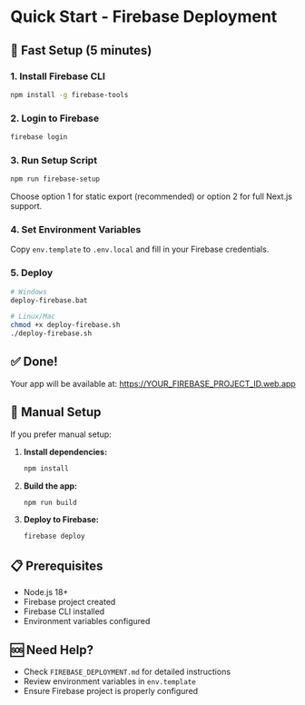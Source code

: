 # Quick Start - Firebase Deployment

## 🚀 Fast Setup (5 minutes)

### 1. Install Firebase CLI
```bash
npm install -g firebase-tools
```

### 2. Login to Firebase
```bash
firebase login
```

### 3. Run Setup Script
```bash
npm run firebase-setup
```
Choose option 1 for static export (recommended) or option 2 for full Next.js support.

### 4. Set Environment Variables
Copy `env.template` to `.env.local` and fill in your Firebase credentials.

### 5. Deploy
```bash
# Windows
deploy-firebase.bat

# Linux/Mac
chmod +x deploy-firebase.sh
./deploy-firebase.sh
```

## ✅ Done!

Your app will be available at: https://YOUR_FIREBASE_PROJECT_ID.web.app

## 🔧 Manual Setup

If you prefer manual setup:

1. **Install dependencies:**
   ```bash
   npm install
   ```

2. **Build the app:**
   ```bash
   npm run build
   ```

3. **Deploy to Firebase:**
   ```bash
   firebase deploy
   ```

## 📋 Prerequisites

- Node.js 18+
- Firebase project created
- Firebase CLI installed
- Environment variables configured

## 🆘 Need Help?

- Check `FIREBASE_DEPLOYMENT.md` for detailed instructions
- Review environment variables in `env.template`
- Ensure Firebase project is properly configured
